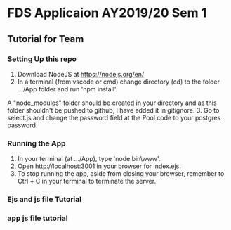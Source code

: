 #  FDS Applicaion AY2019/20 Sem 1
## Tutorial for Team

### Setting Up this repo
1. Download NodeJS at https://nodejs.org/en/
2. In a terminal (from vscode or cmd) change directory (cd) to  the folder .../App folder and run 'npm install'. 

A "node_modules" folder should be created in your directory and as this folder shouldn't be pushed to github, I have added it in gitignore. 
3. Go to select.js and change the password field at the Pool code to your postgres password.


### Running the App
1. In your terminal (at .../App), type 'node bin\www'. 
2. Open http://localhost:3001 in your browser for index.ejs. 
3. To stop running the app, aside from closing your browser, remember to Ctrl + C in your terminal to terminate the server. 

### Ejs and js file Tutorial


### app js file tutorial